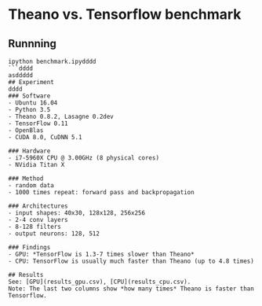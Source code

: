 # Theano vs. Tensorflow benchmark

## Runnning
```
ipython benchmark.ipydddd
```dddd
asddddd
## Experiment
dddd
### Software
- Ubuntu 16.04
- Python 3.5
- Theano 0.8.2, Lasagne 0.2dev
- TensorFlow 0.11
- OpenBlas
- CUDA 8.0, CuDNN 5.1

### Hardware
- i7-5960X CPU @ 3.00GHz (8 physical cores)
- NVidia Titan X

### Method
- random data
- 1000 times repeat: forward pass and backpropagation

### Architectures
- input shapes: 40x30, 128x128, 256x256
- 2-4 conv layers
- 8-128 filters
- output neurons: 128, 512

### Findings
- GPU: *TensorFlow is 1.3-7 times slower than Theano*
- CPU: TensorFlow is usually much faster than Theano (up to 4.8 times)

## Results
See: [GPU](results_gpu.csv), [CPU](results_cpu.csv).
Note: The last two columns show *how many times* Theano is faster than Tensorflow.
